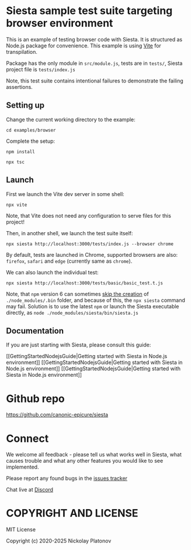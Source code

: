 Siesta sample test suite targeting browser environment 
======================================================

This is an example of testing browser code with Siesta. It is structured as Node.js package for convenience. This example is using [Vite](https://vitejs.dev/) for transpilation.

Package has the only module in `src/module.js`, tests are in `tests/`, Siesta project file is `tests/index.js`

Note, this test suite contains intentional failures to demonstrate the failing assertions.

Setting up
----------

Change the current working directory to the example:

```shell
cd examples/browser
```

Complete the setup:

```shell
npm install

npx tsc
```

Launch
------

First we launch the Vite dev server in some shell:

```shell
npx vite
```

Note, that Vite does not need any configuration to serve files for this project!

Then, in another shell, we launch the test suite itself:

```shell
npx siesta http://localhost:3000/tests/index.js --browser chrome
```

By default, tests are launched in Chrome, supported browsers are also: `firefox`, `safari` and `edge` (currently same as `chrome`).

We can also launch the individual test:

```shell
npx siesta http://localhost:3000/tests/basic/basic_test.t.js
```


Note, that `npm` version 6 can sometimes [skip the creation](https://github.com/npm/cli/issues/2147) of `./node_modules/.bin` folder, and because of this, the `npx siesta` command may fail. Solution is to use the latest `npm` or launch the Siesta executable directly, as `node ./node_modules/siesta/bin/siesta.js`


Documentation
-------------

If you are just starting with Siesta, please consult this guide:

[[GettingStartedNodejsGuide|Getting started with Siesta in Node.js environment]]
[[GettingStartedNodejsGuide|Getting started with Siesta in Node.js environment]]
[[GettingStartedNodejsGuide|Getting started with Siesta in Node.js environment]]


Github repo
===========

https://github.com/canonic-epicure/siesta


Connect
=======

We welcome all feedback - please tell us what works well in Siesta, what causes trouble and what any other features you would like to see implemented.

Please report any found bugs in the [issues tracker](https://github.com/canonic-epicure/siesta/issues)

Chat live at [Discord](https://discord.gg/6mwJZGnwbq)


COPYRIGHT AND LICENSE
=================

MIT License

Copyright (c) 2020-2025 Nickolay Platonov
